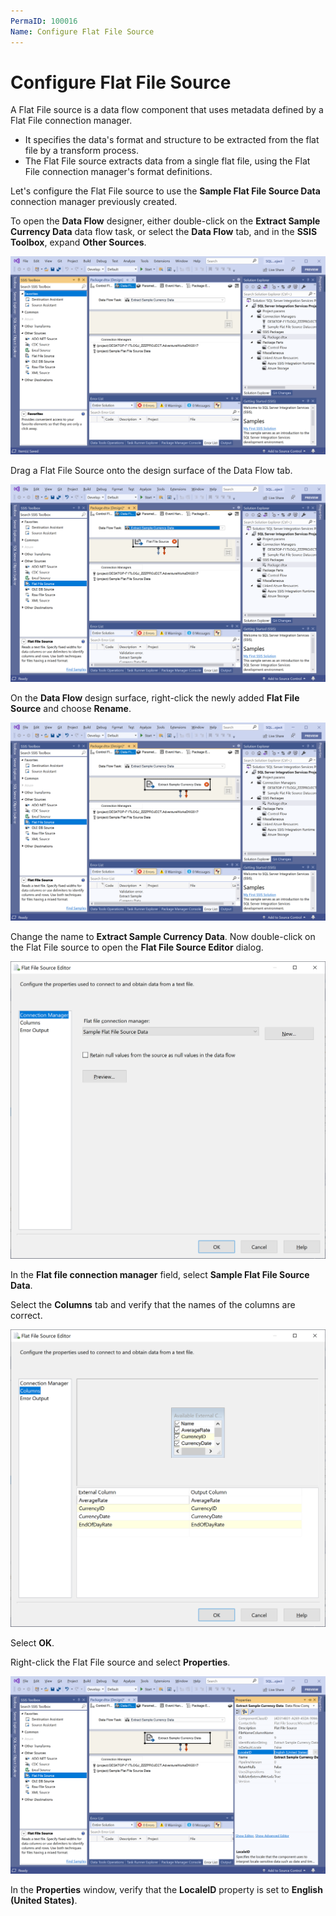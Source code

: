```yaml
---
PermaID: 100016
Name: Configure Flat File Source
---
```


# Configure Flat File Source

A Flat File source is a data flow component that uses metadata defined by a Flat File connection manager. 

- It specifies the data's format and structure to be extracted from the flat file by a transform process.
- The Flat File source extracts data from a single flat file, using the Flat File connection manager's format definitions.

Let's configure the Flat File source to use the **Sample Flat File Source Data** connection manager previously created.

To open the **Data Flow** designer, either double-click on the **Extract Sample Currency Data** data flow task, or select the **Data Flow** tab, and in the **SSIS Toolbox**, expand **Other Sources**.

<img src="images/flat-file-source-1.png" alt="Data Flow tab">

Drag a Flat File Source onto the design surface of the Data Flow tab.

<img src="images/flat-file-source-2.png" alt="Flat File Source">

On the **Data Flow** design surface, right-click the newly added **Flat File Source** and choose **Rename**.

<img src="images/flat-file-source-3.png" alt="Change the name">

Change the name to **Extract Sample Currency Data**. Now double-click on the Flat File source to open the **Flat File Source Editor** dialog.

<img src="images/flat-file-source-4.png" alt="Sample Flat File Source Data">

In the **Flat file connection manager** field, select **Sample Flat File Source Data**.

Select the **Columns** tab and verify that the names of the columns are correct.

<img src="images/flat-file-source-5.png" alt="Verify column names">

Select **OK**.

Right-click the Flat File source and select **Properties**.

<img src="images/flat-file-source-6.png" alt="Properties window">

In the **Properties** window, verify that the **LocaleID** property is set to **English (United States)**.
